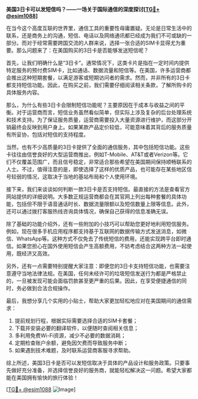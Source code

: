 **美国3日卡可以发短信吗？——一场关于国际通信的深度探讨[[TG💪+ @esim1088](https://t.me/s/esim1088)]**

在当今这个高度互联的世界里，通信工具的重要性毋庸置疑。无论是日常生活中的联系，还是商务上的沟通，短信、电话以及网络通讯都已经成为我们不可或缺的一部分。而对于经常需要跨国交流的人群来说，选择一张合适的SIM卡显得尤为重要。那么问题来了：在美国购买的3日卡是否能够发送短信呢？

首先，让我们明确什么是“3日卡”。通常情况下，这类卡片是指在一定时间内提供特定服务的预付费SIM卡，比如通话、数据流量和短信等。在美国，许多运营商都会推出这种短期套餐，以满足游客或短期访问者的需求。然而，并非所有的3日卡都支持短信功能。因此，在购买之前，我们需要仔细阅读相关条款，了解所购卡的具体服务内容。

那么，为什么有些3日卡会限制短信功能呢？主要原因在于成本与收益之间的平衡。对于运营商而言，短信业务虽然看似简单，但实际上涉及复杂的后台处理系统和技术支持。为了保证服务质量，运营商需要投入大量资源进行维护，而这部分开销最终会反映到用户身上。如果某款产品定价较低，可能意味着其背后的服务质量有所妥协，包括对短信的支持程度。

当然，也有不少高质量的3日卡提供了全面的通信服务，其中包括短信功能。这些卡往往由信誉良好的大型运营商推出，例如T-Mobile、AT&T或者Verizon等。它们不仅覆盖范围广，而且信号稳定，非常适合那些希望在美国期间保持顺畅联系的人士。不过，值得注意的是，即使选择了这样的优质产品，也可能存在某些地区信号较弱的情况，这取决于当地的基站布局和个人使用环境。

接下来，我们来谈谈如何判断一款3日卡是否支持短信。最直接的方法是查看官方网站提供的详细说明。大多数正规运营商都会在其官网上列出每种套餐的具体功能，包括但不限于语音通话时长、数据流量限额以及短信数量上限等信息。此外，还可以通过拨打客服热线咨询具体情况，确保自己获得的信息准确无误。

除了基础的功能介绍外，还有一些附加的小技巧可以帮助您更好地利用短信服务。例如，现在很多手机应用程序都支持基于互联网的数据传输方式发送消息，如微信、WhatsApp等。这种方式不仅免去了传统短信的费用，还能实现跨平台即时通信。如果您担心在国外使用短信会产生高额费用，不妨考虑结合这两种方法一起使用，既经济又高效。

另外，还有一点需要特别提醒大家注意：即便您的3日卡支持短信功能，也需要注意遵守当地法律法规。在美国，任何未经许可的垃圾短信发送行为都是严格禁止的，一旦被发现可能会面临罚款甚至更严重的后果。因此，在享受便捷通信的同时，务必做到合法合规操作。

最后，我想分享几个实用的小贴士，帮助大家更加轻松地应对在美国期间的通信需求：

1. 提前规划行程，根据实际需要选择合适的SIM卡套餐；
2. 下载并安装必要的翻译软件，以便随时查阅相关信息；
3. 多利用免费Wi-Fi资源，减少不必要的数据消耗；
4. 定期检查账户余额，避免因欠费而导致服务中断；
5. 如果遇到技术难题，及时联系运营商客服寻求帮助。

综上所述，美国3日卡是否可以发短信取决于具体的产品设计和服务政策。只要事先做好充分准备，并选择信誉良好的服务商，就能轻松解决这一问题。希望大家都能在美国拥有愉快的旅行体验！

[[TG💪+ @esim1088](https://t.me/s/esim1088) ![Image](https://i.postimg.cc/4NQfJmqS/Snipaste-2025-05-13-00-14-12.png)]